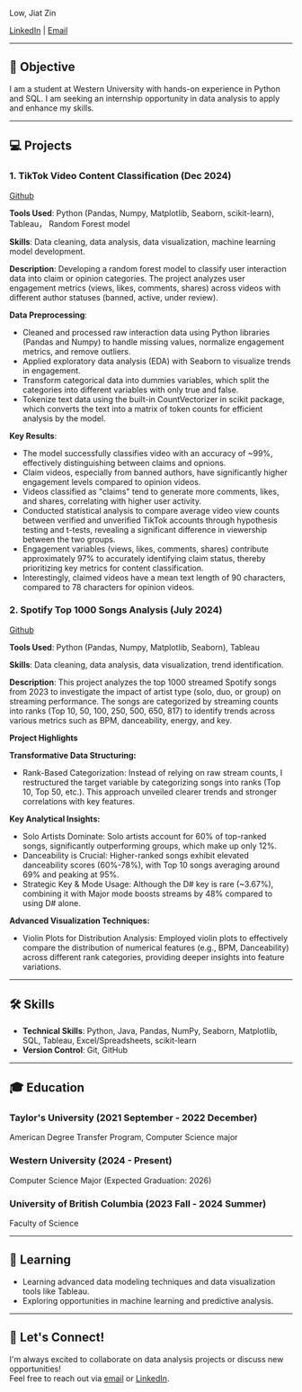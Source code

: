 Low, Jiat Zin

[LinkedIn](https://www.linkedin.com/in/jiatzinlow/) | [Email](mailto:lowjiatzzz@gmail.com)

---

## 🎯 Objective
I am a student at Western University with hands-on experience in Python and SQL. I am seeking an internship opportunity in data analysis to apply and enhance my skills.

---

## 💻 Projects

### 1. **TikTok Video Content Classification (Dec 2024)**
 [Github](https://github.com/low122/Spotify-music-trend)
 
**Tools Used**: Python (Pandas, Numpy, Matplotlib, Seaborn, scikit-learn), Tableau， Random Forest model

**Skills**: Data cleaning, data analysis, data visualization, machine learning model development.

**Description**: Developing a random forest model to classify user interaction data into claim or opinion categories. The project analyzes user engagement metrics (views, likes, comments, shares) across videos with different author statuses (banned, active, under review).

**Data Preprocessing**:
- Cleaned and processed raw interaction data using Python libraries (Pandas and Numpy) to handle missing values, normalize engagement metrics, and remove outliers.
- Applied exploratory data analysis (EDA) with Seaborn to visualize trends in engagement.
- Transform categorical data into dummies variables, which split the categories into different variables with only true and false.
- Tokenize text data using the built-in CountVectorizer in scikit package, which converts the text into a matrix of token counts for efficient analysis by the model.

**Key Results**:
- The model successfully classifies video with an accuracy of ~99%, effectively distinguishing between claims and opnions.
- Claim videos, especially from banned authors, have significantly higher engagement levels compared to opinion videos.
- Videos classified as "claims" tend to generate more comments, likes, and shares, correlating with higher user activity.
- Conducted statistical analysis to compare average video view counts between verified and unverified TikTok accounts through hypothesis testing and t-tests, revealing a significant difference in viewership between the two groups.
- Engagement variables (views, likes, comments, shares) contribute approximately 97% to accurately identifying claim status, thereby prioritizing key metrics for content classification.
- Interestingly, claimed videos have a mean text length of 90 characters, compared to 78 characters for opinion videos.


### 2. **Spotify Top 1000 Songs Analysis (July 2024)**
[Github](https://github.com/low122/Spotify-music-trend)

**Tools Used**: Python (Pandas, Numpy, Matplotlib, Seaborn), Tableau 

**Skills**: Data cleaning, data analysis, data visualization, trend identification.

**Description**: This project analyzes the top 1000 streamed Spotify songs from 2023 to investigate the impact of artist type (solo, duo, or group) on streaming performance. The songs are categorized by streaming counts into ranks (Top 10, 50, 100, 250, 500, 650, 817) to identify trends across various metrics such as BPM, danceability, energy, and key.

**Project Highlights**

**Transformative Data Structuring:**

- Rank-Based Categorization: Instead of relying on raw stream counts, I restructured the target variable by categorizing songs into ranks (Top 10, Top 50, etc.). This approach unveiled clearer trends and stronger correlations with key features.

**Key Analytical Insights:**

- Solo Artists Dominate: Solo artists account for 60% of top-ranked songs, significantly outperforming groups, which make up only 12%.
- Danceability is Crucial: Higher-ranked songs exhibit elevated danceability scores (60%-78%), with Top 10 songs averaging around 69% and peaking at 95%.
- Strategic Key & Mode Usage: Although the D# key is rare (~3.67%), combining it with Major mode boosts streams by 48% compared to using D# alone.

**Advanced Visualization Techniques:**
- Violin Plots for Distribution Analysis: Employed violin plots to effectively compare the distribution of numerical features (e.g., BPM, Danceability) across different rank categories, providing deeper insights into feature variations.


---

## 🛠️ Skills
- **Technical Skills**: Python, Java, Pandas, NumPy, Seaborn, Matplotlib, SQL, Tableau, Excel/Spreadsheets, scikit-learn
- **Version Control**: Git, GitHub

---
## 🎓 Education

### Taylor's University (2021 September - 2022 December)
American Degree Transfer Program, Computer Science major

### Western University (2024 - Present)
Computer Science Major (Expected Graduation: 2026) 

### University of British Columbia (2023 Fall - 2024 Summer)
Faculty of Science

---

## 🌱 Learning
- Learning advanced data modeling techniques and data visualization tools like Tableau.
- Exploring opportunities in machine learning and predictive analysis.

---

## 🤝 Let's Connect!
I'm always excited to collaborate on data analysis projects or discuss new opportunities!  
Feel free to reach out via [email](mailto:lowjiatzzz@gmail.com) or [LinkedIn](https://www.linkedin.com/in/jiatzinlow/).
